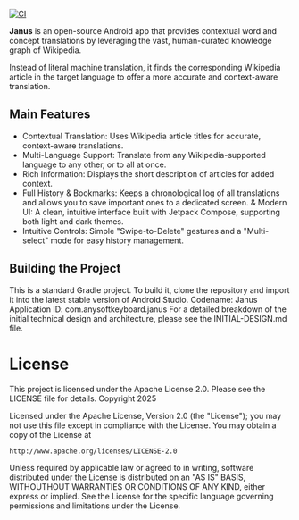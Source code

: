 [![CI](https://github.com/AnySoftKeyboard/janus/actions/workflows/ci.yml/badge.svg?branch=main)](https://github.com/AnySoftKeyboard/janus/actions/workflows/ci.yml)

**Janus** is an open-source Android app that provides contextual word and concept translations by leveraging the vast, human-curated knowledge graph of Wikipedia.

Instead of literal machine translation, it finds the corresponding Wikipedia article in the target language to offer a more accurate and context-aware translation.

## Main Features
* Contextual Translation: Uses Wikipedia article titles for accurate, context-aware translations.
* Multi-Language Support: Translate from any Wikipedia-supported language to any other, or to all at once.
* Rich Information: Displays the short description of articles for added context.
* Full History & Bookmarks: Keeps a chronological log of all translations and allows you to save important ones to a dedicated screen.
& Modern UI: A clean, intuitive interface built with Jetpack Compose, supporting both light and dark themes.
* Intuitive Controls: Simple "Swipe-to-Delete" gestures and a "Multi-select" mode for easy history management.

## Building the Project
This is a standard Gradle project. To build it, clone the repository and import it into the latest stable version of Android Studio.
Codename: Janus
Application ID: com.anysoftkeyboard.janus
For a detailed breakdown of the initial technical design and architecture, please see the INITIAL-DESIGN.md file.

# License
This project is licensed under the Apache License 2.0. Please see the LICENSE file for details.
Copyright 2025

Licensed under the Apache License, Version 2.0 (the "License");
you may not use this file except in compliance with the License.
You may obtain a copy of the License at

    http://www.apache.org/licenses/LICENSE-2.0

Unless required by applicable law or agreed to in writing, software
distributed under the License is distributed on an "AS IS" BASIS,
WITHOUTHOUT WARRANTIES OR CONDITIONS OF ANY KIND, either express or implied.
See the License for the specific language governing permissions and
limitations under the License.
